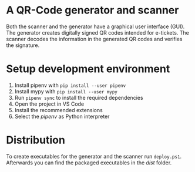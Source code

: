 # A QR-Code generator and scanner
Both the scanner and the generator have a graphical user interface (GUI).
The generator creates digitally signed QR codes intended for e-tickets.
The scanner decodes the information in the generated QR codes and verifies the signature.

# Setup development environment

1. Install pipenv with `pip install --user pipenv`
2. Install mypy with `pip install --user mypy`
3. Run `pipenv sync` to install the required dependencies
4. Open the project in VS Code
5. Install the recommended extensions
6. Select the *pipenv* as Python interpreter

# Distribution

To create executables for the generator and the scanner run `deploy.ps1`.
Afterwards you can find the packaged executables in the *dist* folder.